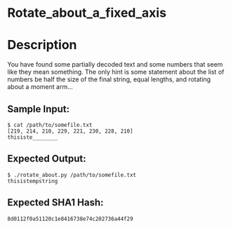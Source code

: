 # Rotate_about_a_fixed_axis

# Description

<p>You have found some partially decoded text and some numbers that seem like they mean something. The only hint is some statement about the list of numbers be half the size of the final string, equal lengths, and rotating about a moment arm...
</p>

## Sample Input:

```
$ cat /path/to/somefile.txt
[219, 214, 210, 229, 221, 230, 228, 210]
thisiste________
```
## Expected Output:

```
$ ./rotate_about.py /path/to/somefile.txt
thisistempstring
```
## Expected SHA1 Hash:

```
8d0112f0a51120c1e8416738e74c202736a44f29
```
